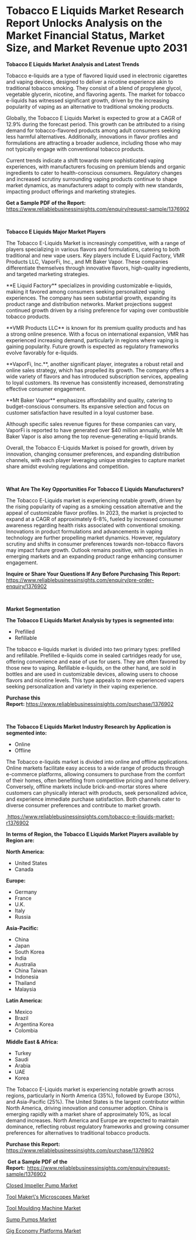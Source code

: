 <p><h1>Tobacco E Liquids Market Research Report Unlocks Analysis on the Market Financial Status, Market Size, and Market Revenue upto 2031</h1></p><p><strong>Tobacco E Liquids Market Analysis and Latest Trends</strong></p>
<p><p>Tobacco e-liquids are a type of flavored liquid used in electronic cigarettes and vaping devices, designed to deliver a nicotine experience akin to traditional tobacco smoking. They consist of a blend of propylene glycol, vegetable glycerin, nicotine, and flavoring agents. The market for tobacco e-liquids has witnessed significant growth, driven by the increasing popularity of vaping as an alternative to traditional smoking products. </p><p>Globally, the Tobacco E Liquids Market is expected to grow at a CAGR of 12.9% during the forecast period. This growth can be attributed to a rising demand for tobacco-flavored products among adult consumers seeking less harmful alternatives. Additionally, innovations in flavor profiles and formulations are attracting a broader audience, including those who may not typically engage with conventional tobacco products. </p><p>Current trends indicate a shift towards more sophisticated vaping experiences, with manufacturers focusing on premium blends and organic ingredients to cater to health-conscious consumers. Regulatory changes and increased scrutiny surrounding vaping products continue to shape market dynamics, as manufacturers adapt to comply with new standards, impacting product offerings and marketing strategies.</p></p>
<p><strong>Get a Sample PDF of the Report:&nbsp;</strong> <a href="https://www.reliablebusinessinsights.com/enquiry/request-sample/1376902?utm_campaign=96&utm_medium=2&utm_source=Github&utm_content=ia&utm_term=23102024&utm_id=tobacco-e-liquids">https://www.reliablebusinessinsights.com/enquiry/request-sample/1376902</a></p>
<p>&nbsp;</p>
<p><strong>Tobacco E Liquids Major Market Players</strong></p>
<p><p>The Tobacco E-Liquids Market is increasingly competitive, with a range of players specializing in various flavors and formulations, catering to both traditional and new vape users. Key players include E Liquid Factory, VMR Products LLC, VaporFi, Inc., and Mt Baker Vapor. These companies differentiate themselves through innovative flavors, high-quality ingredients, and targeted marketing strategies.</p><p>**E Liquid Factory** specializes in providing customizable e-liquids, making it favored among consumers seeking personalized vaping experiences. The company has seen substantial growth, expanding its product range and distribution networks. Market projections suggest continued growth driven by a rising preference for vaping over combustible tobacco products.</p><p>**VMR Products LLC** is known for its premium quality products and has a strong online presence. With a focus on international expansion, VMR has experienced increasing demand, particularly in regions where vaping is gaining popularity. Future growth is expected as regulatory frameworks evolve favorably for e-liquids.</p><p>**VaporFi, Inc.**, another significant player, integrates a robust retail and online sales strategy, which has propelled its growth. The company offers a wide variety of flavors and has introduced subscription services, appealing to loyal customers. Its revenue has consistently increased, demonstrating effective consumer engagement.</p><p>**Mt Baker Vapor** emphasizes affordability and quality, catering to budget-conscious consumers. Its expansive selection and focus on customer satisfaction have resulted in a loyal customer base.</p><p>Although specific sales revenue figures for these companies can vary, VaporFi is reported to have generated over $40 million annually, while Mt Baker Vapor is also among the top revenue-generating e-liquid brands.</p><p>Overall, the Tobacco E-Liquids Market is poised for growth, driven by innovation, changing consumer preferences, and expanding distribution channels, with each player leveraging unique strategies to capture market share amidst evolving regulations and competition.</p></p>
<p>&nbsp;</p>
<p><strong>What Are The Key Opportunities For Tobacco E Liquids Manufacturers?</strong></p>
<p><p>The Tobacco E-Liquids market is experiencing notable growth, driven by the rising popularity of vaping as a smoking cessation alternative and the appeal of customizable flavor profiles. In 2023, the market is projected to expand at a CAGR of approximately 6-8%, fueled by increased consumer awareness regarding health risks associated with conventional smoking. Innovations in product formulations and advancements in vaping technology are further propelling market dynamics. However, regulatory scrutiny and shifts in consumer preferences towards non-tobacco flavors may impact future growth. Outlook remains positive, with opportunities in emerging markets and an expanding product range enhancing consumer engagement.</p></p>
<p><strong>Inquire or Share Your Questions If Any Before Purchasing This Report:</strong> <a href="https://www.reliablebusinessinsights.com/enquiry/pre-order-enquiry/1376902?utm_campaign=96&utm_medium=2&utm_source=Github&utm_content=ia&utm_term=23102024&utm_id=tobacco-e-liquids">https://www.reliablebusinessinsights.com/enquiry/pre-order-enquiry/1376902</a></p>
<p>&nbsp;</p>
<p><strong>Market Segmentation</strong></p>
<p><strong>The Tobacco E Liquids Market Analysis by types is segmented into:</strong></p>
<p><ul><li>Prefilled</li><li>Refillable</li></ul></p>
<p><p>The tobacco e-liquids market is divided into two primary types: prefilled and refillable. Prefilled e-liquids come in sealed cartridges ready for use, offering convenience and ease of use for users. They are often favored by those new to vaping. Refillable e-liquids, on the other hand, are sold in bottles and are used in customizable devices, allowing users to choose flavors and nicotine levels. This type appeals to more experienced vapers seeking personalization and variety in their vaping experience.</p></p>
<p><strong>Purchase this Report:&nbsp;</strong><a href="https://www.reliablebusinessinsights.com/purchase/1376902?utm_campaign=96&utm_medium=2&utm_source=Github&utm_content=ia&utm_term=23102024&utm_id=tobacco-e-liquids">https://www.reliablebusinessinsights.com/purchase/1376902</a></p>
<p>&nbsp;</p>
<p><strong>The Tobacco E Liquids Market Industry Research by Application is segmented into:</strong></p>
<p><ul><li>Online</li><li>Offline</li></ul></p>
<p><p>The Tobacco e-liquids market is divided into online and offline applications. Online markets facilitate easy access to a wide range of products through e-commerce platforms, allowing consumers to purchase from the comfort of their homes, often benefiting from competitive pricing and home delivery. Conversely, offline markets include brick-and-mortar stores where customers can physically interact with products, seek personalized advice, and experience immediate purchase satisfaction. Both channels cater to diverse consumer preferences and contribute to market growth.</p></p>
<p><a href="https://www.reliablebusinessinsights.com/tobacco-e-liquids-market-r1376902?utm_campaign=96&utm_medium=2&utm_source=Github&utm_content=ia&utm_term=23102024&utm_id=tobacco-e-liquids">&nbsp;https://www.reliablebusinessinsights.com/tobacco-e-liquids-market-r1376902</a></p>
<p><strong>In terms of Region, the Tobacco E Liquids Market Players available by Region are:</strong></p>
<p>
    <p> <strong> North America: </strong>
        <ul>
            <li>United States</li>
            <li>Canada</li>
        </ul>
        </p> 
    <p> <strong> Europe: </strong>
        <ul>
            <li>Germany</li>
            <li>France</li>
            <li>U.K.</li>
            <li>Italy</li>
            <li>Russia</li>
        </ul>
        </p> 
    <p> <strong> Asia-Pacific: </strong>
        <ul>
            <li>China</li>
            <li>Japan</li>
            <li>South Korea</li>
            <li>India</li>
            <li>Australia</li>
            <li>China Taiwan</li>
            <li>Indonesia</li>
            <li>Thailand</li>
            <li>Malaysia</li>
        </ul>
        </p> 
    <p> <strong> Latin America: </strong>
        <ul>
            <li>Mexico</li>
            <li>Brazil</li>
            <li>Argentina Korea</li>
            <li>Colombia</li>
        </ul>
        </p> 
    <p> <strong> Middle East & Africa: </strong>
        <ul>
            <li>Turkey</li>
            <li>Saudi</li>
            <li>Arabia</li>
            <li>UAE</li>
            <li>Korea</li>
        </ul>
    </p>
    </p>
<p><p>The Tobacco E-Liquids market is experiencing notable growth across regions, particularly in North America (35%), followed by Europe (30%), and Asia-Pacific (25%). The United States is the largest contributor within North America, driving innovation and consumer adoption. China is emerging rapidly with a market share of approximately 10%, as local demand increases. North America and Europe are expected to maintain dominance, reflecting robust regulatory frameworks and growing consumer preferences for alternatives to traditional tobacco products.</p></p>
<p><strong>Purchase this Report: </strong><a href="https://www.reliablebusinessinsights.com/purchase/1376902?utm_campaign=96&utm_medium=2&utm_source=Github&utm_content=ia&utm_term=23102024&utm_id=tobacco-e-liquids">https://www.reliablebusinessinsights.com/purchase/1376902</a></p>
<p>&nbsp;<strong>Get a Sample PDF of the Report:&nbsp;&nbsp;</strong><a href="https://www.reliablebusinessinsights.com/enquiry/request-sample/1376902?utm_campaign=96&utm_medium=2&utm_source=Github&utm_content=ia&utm_term=23102024&utm_id=tobacco-e-liquids">https://www.reliablebusinessinsights.com/enquiry/request-sample/1376902</a></p>
<p><strong></strong></p>
<p><p><a href="https://issuu.com/reportprime-2/docs/closed-impeller-pump-market-size-20_7463bea1c474e1?utm_campaign=96&utm_medium=2&utm_source=Github&utm_content=ia&utm_term=23102024&utm_id=tobacco-e-liquids">Closed Impeller Pump Market</a></p><p><a href="https://github.com/MegiDuro586/Market-Research-Report-List-1/blob/main/tool-makers-microscopes-market.md?utm_campaign=96&utm_medium=2&utm_source=Github&utm_content=ia&utm_term=23102024&utm_id=tobacco-e-liquids">Tool Maker\'s Microscopes Market</a></p><p><a href="https://github.com/HaroldWalker405/Market-Research-Report-List-1/blob/main/tool-moulding-machine-market.md?utm_campaign=96&utm_medium=2&utm_source=Github&utm_content=ia&utm_term=23102024&utm_id=tobacco-e-liquids">Tool Moulding Machine Market</a></p><p><a href="https://issuu.com/reportprime-2/docs/sump-pumps-market-size-2030.pptx_96278e84ef4655?utm_campaign=96&utm_medium=2&utm_source=Github&utm_content=ia&utm_term=23102024&utm_id=tobacco-e-liquids">Sump Pumps Market</a></p><p><a href="https://www.linkedin.com/pulse/strategic-insights-global-gig-economy-platforms-market-dihbe?utm_campaign=96&utm_medium=2&utm_source=Github&utm_content=ia&utm_term=23102024&utm_id=tobacco-e-liquids">Gig Economy Platforms Market</a></p></p>